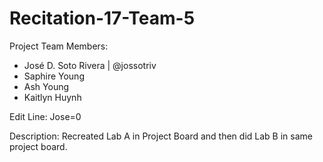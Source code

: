 # Recitation-17-Team-5


Project Team Members:
- José D. Soto Rivera | @jossotriv
- Saphire Young
- Ash Young
- Kaitlyn Huynh

Edit Line:
Jose=0

Description:
Recreated Lab A in Project Board and then did Lab B in same project board.